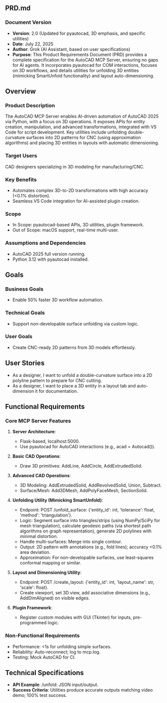 ## PRD.md

### Document Version
- **Version**: 2.0 (Updated for pyautocad, 3D emphasis, and specific utilities)
- **Date**: July 22, 2025
- **Author**: Grok (AI Assistant, based on user specifications)
- **Purpose**: This Product Requirements Document (PRD) provides a complete specification for the AutoCAD MCP Server, ensuring no gaps for AI agents. It incorporates pyautocad for COM interactions, focuses on 3D workflows, and details utilities for unfolding 3D entities (mimicking SmartUnfold functionality) and layout auto-dimensioning.

## Overview
### Product Description
The AutoCAD MCP Server enables AI-driven automation of AutoCAD 2025 via Python, with a focus on 3D operations. It exposes APIs for entity creation, manipulation, and advanced transformations, integrated with VS Code for script development. Key utilities include unfolding double-curvature surfaces into 2D patterns for CNC (using approximation algorithms) and placing 3D entities in layouts with automatic dimensioning.

### Target Users
CAD designers specializing in 3D modeling for manufacturing/CNC.

### Key Benefits
- Automates complex 3D-to-2D transformations with high accuracy (<0.1% distortion).
- Seamless VS Code integration for AI-assisted plugin creation.

### Scope
- In Scope: pyautocad-based APIs, 3D utilities, plugin framework.
- Out of Scope: macOS support, real-time multi-user.

### Assumptions and Dependencies
- AutoCAD 2025 full version running.
- Python 3.12 with pyautocad installed.

## Goals
### Business Goals
- Enable 50% faster 3D workflow automation.
### Technical Goals
- Support non-developable surface unfolding via custom logic.
### User Goals
- Create CNC-ready 2D patterns from 3D models effortlessly.

## User Stories
- As a designer, I want to unfold a double-curvature surface into a 2D polyline pattern to prepare for CNC cutting.
- As a designer, I want to place a 3D entity in a layout tab and auto-dimension it for documentation.

## Functional Requirements
### Core MCP Server Features
1. **Server Architecture**:
   - Flask-based, localhost:5000.
   - Use pyautocad for AutoCAD interactions (e.g., acad = Autocad()).

2. **Basic CAD Operations**:
   - Draw 3D primitives: AddLine, AddCircle, AddExtrudedSolid.

3. **Advanced CAD Operations**:
   - 3D Modeling: AddExtrudedSolid, AddRevolvedSolid, Union, Subtract.
   - Surface/Mesh: Add3DMesh, AddPolyFaceMesh, SectionSolid.

4. **Unfolding Utility (Mimicking SmartUnfold)**:
   - Endpoint: POST /unfold_surface: {'entity_id': int, 'tolerance': float, 'method': 'triangulation'}.
   - Logic: Segment surface into triangles/strips (using NumPy/SciPy for mesh triangulation), calculate geodesic paths (via shortest path algorithms on graph representation), generate 2D polylines with minimal distortion.
   - Handle multi-surfaces: Merge into single contour.
   - Output: 2D pattern with annotations (e.g., fold lines); accuracy <0.1% area deviation.
   - Approximation: For non-developable surfaces, use least-squares conformal mapping or similar.

5. **Layout and Dimensioning Utility**:
   - Endpoint: POST /create_layout: {'entity_id': int, 'layout_name': str, 'scale': float}.
   - Create viewport, set 3D view, add associative dimensions (e.g., AddDimAligned) on visible edges.

6. **Plugin Framework**:
   - Register custom modules with GUI (Tkinter) for inputs, pre-programmed logic.

### Non-Functional Requirements
- Performance: <1s for unfolding simple surfaces.
- Reliability: Auto-reconnect; log to mcp.log.
- Testing: Mock AutoCAD for CI.

## Technical Specifications
- **API Example**: /unfold: JSON input/output.
- **Success Criteria**: Utilities produce accurate outputs matching video demo; 100% test success.